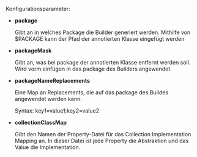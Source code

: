 Konfigurationsparameter:

* **package**
  <p>
  Gibt an in welches Package die Builder generiert werden. Mithilfe von $PACKAGE kann der Pfad der annotierten Klasse eingefügt werden</p> 
* **packageMask**
  <p>
  Gibt an, was bei package der annotierten Klasse entfernt werden soll. Wird vorm einfügen in das package des Builders angewendet.
  </p> 
* **packageNameReplacements**
  <p>
  Eine Map an Replacements, die auf das package des Buildes angewendet werden kann. <p>
  Syntax: key1=value1;key2=value2 <p/> <p/>
* **collectionClassMap**
  <p>
  Gibt den Namen der Property-Datei für das Collection Implementation Mapping an. In dieser Datei ist jede Property die Abstraktion und das Value die Implementation.
  </p>
